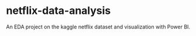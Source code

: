 # netflix-data-analysis
An EDA project on the kaggle netflix dataset and visualization with Power BI.
